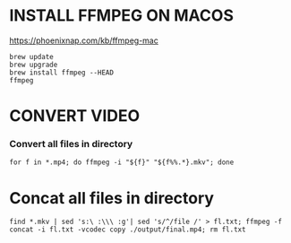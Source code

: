 # INSTALL FFMPEG ON MACOS

https://phoenixnap.com/kb/ffmpeg-mac

```
brew update
brew upgrade
brew install ffmpeg --HEAD
ffmpeg
```

# CONVERT VIDEO

### Convert all files in directory

```
for f in *.mp4; do ffmpeg -i "${f}" "${f%%.*}.mkv"; done
```

# Concat all files in directory 
```
find *.mkv | sed 's:\ :\\\ :g'| sed 's/^/file /' > fl.txt; ffmpeg -f concat -i fl.txt -vcodec copy ./output/final.mp4; rm fl.txt
```